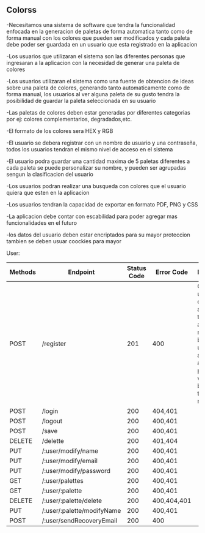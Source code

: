 ## Colorss
-Necesitamos una sistema de software que tendra la funcionalidad enfocada en la generacion de paletas de forma automatica tanto como de forma manual con los colores que pueden ser modificados y cada paleta debe poder ser guardada en un usuario que esta registrado en la aplicacion   

-Los usuarios que utilizaran el sistema son las diferentes personas que ingresaran a la aplicacion con la necesidad de generar una paleta de colores  

-Los usuarios utilizaran el sistema como una fuente de obtencion de ideas sobre una paleta de colores, generando tanto automaticamente como de forma manual, los usuarios al ver alguna paleta de su gusto tendra la posibilidad de guardar la paleta seleccionada en su usuario  

-Las paletas de colores deben estar generadas por diferentes categorias por ej: colores complementarios, degradados,etc.  

-El formato de los colores sera HEX y RGB   

-El usuario se debera registrar con un nombre de usuario y una contraseña, todos los usuarios tendran el mismo nivel de acceso en el sistema  
  
-El usuario podra guardar una cantidad maxima de 5 paletas diferentes a cada paleta se puede personalizar su nombre, y pueden ser agrupadas sengun la clasificacion del usuario  

-Los usuarios podran realizar una busqueda con colores que el usuario quiera que esten en la aplicacion  

-Los usuarios tendran la capacidad de exportar en formato PDF, PNG y CSS  

-La aplicacion debe contar con escabilidad para poder agregar mas funcionalidades en el futuro  

-los datos del usuario deben estar encriptados para su mayor proteccion tambien se deben usuar coockies para mayor 


User:

| Methods | Endpoint | Status Code | Error Code | Description |
|---------|----------|-------------|------------|-------------|
|POST|/register|201|400|Create a user in the color application, the application needs to bepassed a username, an email and a password, which will be passed through the req.body|
|POST|/login|200|404,401|
|POST|/logout|200|400,401|
|POST|/save|200|400,401|
|DELETE|/delette|200|401,404|
|PUT|/:user/modify/name|200|400,401|
|PUT|/:user/modify/email|200|400,401|
|PUT|/:user/modify/password|200|400,401|
|GET|/:user/palettes|200|400,401|
|GET|/:user/:palette|200|400,401|
|DELETE|/:user/:palette/delete|200|400,404,401|
|PUT|/:user/:palette/modifyName|200|400,401|
|POST|/:user/sendRecoveryEmail|200|400|